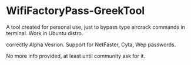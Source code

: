 # WifiFactoryPass-GreekTool
A tool created for personal use, just to bypass type aircrack commands in terminal. 
Work in Ubuntu distro. 

correctly Alpha Vesrion. Support for NetFaster, Cyta, Wep passwords. 

No more info provided, at least until community ask for it. 
